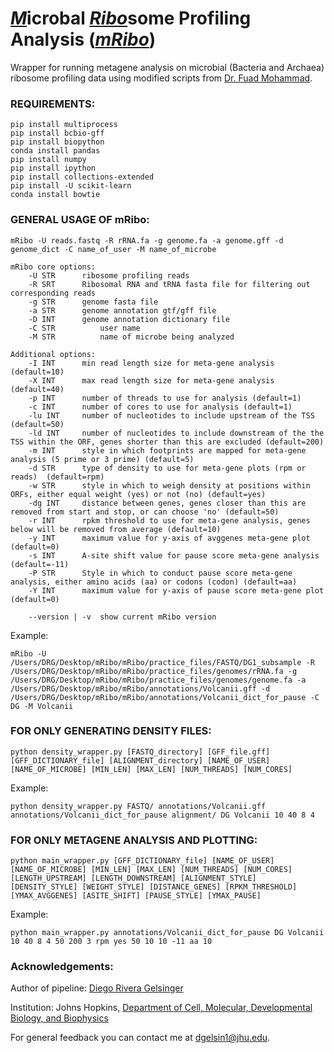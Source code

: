 # <ins>*M*</ins>icrobal <ins>*Ribo*</ins>some Profiling Analysis (<ins>*mRibo*</ins>)
Wrapper for running metagene analysis on microbial (Bacteria and Archaea) ribosome profiling data using modified scripts from [Dr. Fuad Mohammad](https://github.com/dgelsin/2018_Bacterial_Pipeline_riboseq).

### REQUIREMENTS:
```pip install DateTime
pip install multiprocess
pip install bcbio-gff
pip install biopython
conda install pandas
pip install numpy
pip install ipython
pip install collections-extended
pip install -U scikit-learn
conda install bowtie
```

### GENERAL USAGE OF mRibo:
```
mRibo -U reads.fastq -R rRNA.fa -g genome.fa -a genome.gff -d genome_dict -C name_of_user -M name_of_microbe

mRibo core options:
	-U STR		ribosome profiling reads
	-R SRT		Ribosomal RNA and tRNA fasta file for filtering out corresponding reads
	-g STR		genome fasta file
	-a STR		genome annotation gtf/gff file
	-D INT		genome annotation dictionary file
	-C STR      	user name
	-M STR      	name of microbe being analyzed

Additional options:
	-I INT		min read length size for meta-gene analysis (default=10)
	-X INT		max read length size for meta-gene analysis (default=40)
	-p INT		number of threads to use for analysis (default=1)
	-c INT		number of cores to use for analysis (default=1)
	-lu INT		number of nucleotides to include upstream of the TSS (default=50)
	-ld INT		number of nucleotides to include downstream of the the TSS within the ORF, genes shorter than this are excluded (default=200)
	-m INT		style in which footprints are mapped for meta-gene analysis (5 prime or 3 prime) (default=5)
	-d STR		type of density to use for meta-gene plots (rpm or reads)  (default=rpm)
	-w STR		style in which to weigh density at positions within ORFs, either equal weight (yes) or not (no) (default=yes)
	-dg INT		distance between genes, genes closer than this are removed from start and stop, or can choose 'no' (default=50)
	-r INT		rpkm threshold to use for meta-gene analysis, genes below will be removed from average (default=10)
	-y INT		maximum value for y-axis of avggenes meta-gene plot (default=0)
	-s INT		A-site shift value for pause score meta-gene analysis (default=-11)
	-P STR		Style in which to conduct pause score meta-gene analysis, either amino acids (aa) or codons (codon) (default=aa)
	-Y INT		maximum value for y-axis of pause score meta-gene plot (default=0)

	--version | -v	show current mRibo version
```

Example:
```
mRibo -U /Users/DRG/Desktop/mRibo/mRibo/practice_files/FASTQ/DG1_subsample -R /Users/DRG/Desktop/mRibo/mRibo/practice_files/genomes/rRNA.fa -g /Users/DRG/Desktop/mRibo/mRibo/practice_files/genomes/genome.fa -a /Users/DRG/Desktop/mRibo/mRibo/annotations/Volcanii.gff -d /Users/DRG/Desktop/mRibo/mRibo/annotations/Volcanii_dict_for_pause -C DG -M Volcanii
```


### FOR ONLY GENERATING DENSITY FILES:
```
python density_wrapper.py [FASTQ_directory] [GFF_file.gff] [GFF_DICTIONARY_file] [ALIGNMENT_directory] [NAME_OF_USER] [NAME_OF_MICROBE] [MIN_LEN] [MAX_LEN] [NUM_THREADS] [NUM_CORES]
```

Example:
```
python density_wrapper.py FASTQ/ annotations/Volcanii.gff annotations/Volcanii_dict_for_pause alignment/ DG Volcanii 10 40 8 4
```


### FOR ONLY METAGENE ANALYSIS AND PLOTTING:
```
python main_wrapper.py [GFF_DICTIONARY_file] [NAME_OF_USER] [NAME_OF_MICROBE] [MIN_LEN] [MAX_LEN] [NUM_THREADS] [NUM_CORES] [LENGTH_UPSTREAM] [LENGTH_DOWNSTREAM] [ALIGNMENT_STYLE] [DENSITY_STYLE] [WEIGHT_STYLE] [DISTANCE_GENES] [RPKM_THRESHOLD] [YMAX_AVGGENES] [ASITE_SHIFT] [PAUSE_STYLE] [YMAX_PAUSE]
```

Example:
```
python main_wrapper.py annotations/Volcanii_dict_for_pause DG Volcanii 10 40 8 4 50 200 3 rpm yes 50 10 10 -11 aa 10
```


### Acknowledgements:

Author of pipeline: [Diego Rivera Gelsinger](https://github.com/dgelsin)

Institution: Johns Hopkins, [Department of Cell, Molecular, Developmental Biology, and Biophysics](https://cmdb.jhu.edu/)

For general feedback you can contact me at [dgelsin1@jhu.edu](mailto:dgelsin1@jhu.edu). 
